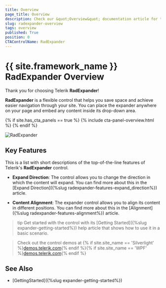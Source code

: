 ```yaml
---
title: Overview
page_title: Overview
description: Check our &quot;Overview&quot; documentation article for the RadExpander {{ site.framework_name }} control.
slug: radexpander-overview
tags: overview
published: True
position: 0
CTAControlName: RadExpander
---
```


# {{ site.framework_name }} RadExpander Overview

Thank you for choosing Telerik __RadExpander__!				

__RadExpander__ is a flexible control that helps you save space and achieve easier navigation through your site. You can place the expander anywhere on your page and embed any content inside its drop-down area.

{% if site.has_cta_panels == true %}
{% include cta-panel-overview.html %}
{% endif %}

![RadExpander](images/RadExpander_Overview.png)

## Key Features

This is a list with short descriptions of the top-of-the-line features of Telerik's __RadExpander__ control.

* __Expand Direction__: The control allows you to change the direction in which the content will expand. You can find more about this in the [Expand Direction]({%slug radexpander-features-expand_direction%}) article.

* __Content Alignment__: The expander control allows you to align its content in different positions. You can find more about this in the [Alignment]({%slug radexpander-features-alignment%}) article.

>tip Get started with the control with its [Getting Started]({%slug expander-getting-started%}) help article that shows how to use it in a basic scenario.

>Check out the control demos at {% if site.site_name == 'Silverlight' %}[demos.telerik.com](https://demos.telerik.com/silverlight/#Expander/FirstLook){% endif %}{% if site.site_name == 'WPF' %}[demos.telerik.com](https://demos.telerik.com/wpf/){% endif %}

## See Also

 * [GettingStarted]({%slug expander-getting-started%})
 
